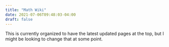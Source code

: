 ```yaml
---
title: "Math Wiki"
date: 2021-07-06T09:48:03-04:00
draft: false
---
```


This is currently organized to have the latest updated pages at the top, but I might be looking to change that at some point.

